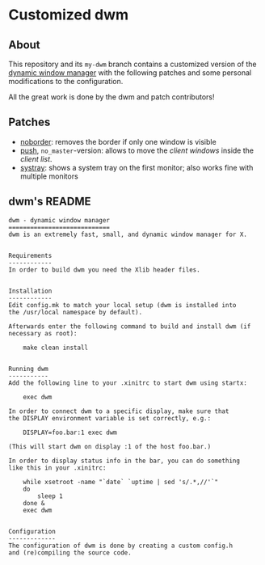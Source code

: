 # Customized dwm

## About
This repository and its `my-dwm` branch contains a customized version of the
[dynamic window manager](https://dwm.suckless.org/) with the following patches
and some personal modifications to the configuration.

All the great work is done by the dwm and patch contributors!


## Patches
- [noborder](https://dwm.suckless.org/patches/noborder/): removes the border if
  only one window is visible
- [push](https://dwm.suckless.org/patches/push/), `no_master`-version: allows to
  move the *client windows* inside the *client list*.
- [systray](https://dwm.suckless.org/patches/systray/): shows a system tray
  on the first monitor; also works fine with multiple monitors


## dwm's README
```
dwm - dynamic window manager
============================
dwm is an extremely fast, small, and dynamic window manager for X.


Requirements
------------
In order to build dwm you need the Xlib header files.


Installation
------------
Edit config.mk to match your local setup (dwm is installed into
the /usr/local namespace by default).

Afterwards enter the following command to build and install dwm (if
necessary as root):

    make clean install


Running dwm
-----------
Add the following line to your .xinitrc to start dwm using startx:

    exec dwm

In order to connect dwm to a specific display, make sure that
the DISPLAY environment variable is set correctly, e.g.:

    DISPLAY=foo.bar:1 exec dwm

(This will start dwm on display :1 of the host foo.bar.)

In order to display status info in the bar, you can do something
like this in your .xinitrc:

    while xsetroot -name "`date` `uptime | sed 's/.*,//'`"
    do
    	sleep 1
    done &
    exec dwm


Configuration
-------------
The configuration of dwm is done by creating a custom config.h
and (re)compiling the source code.
```
